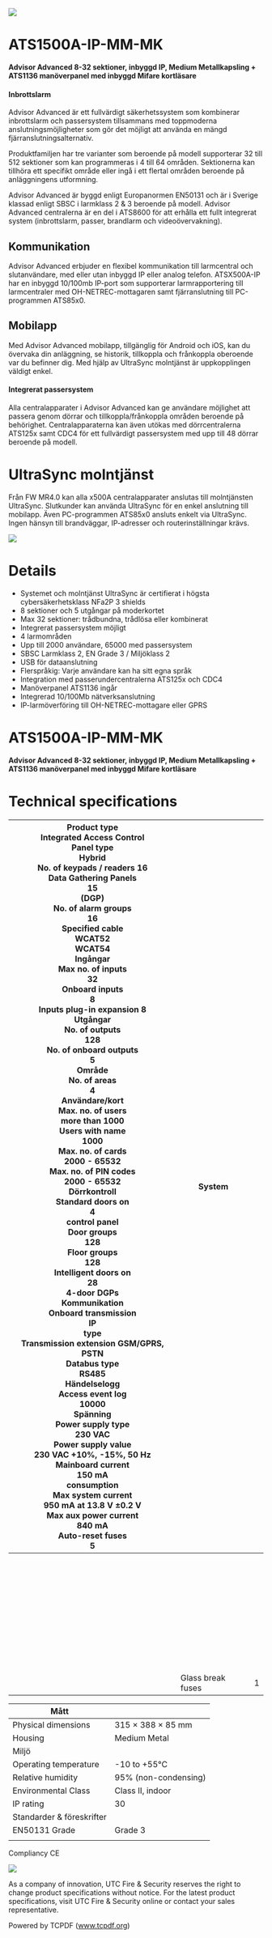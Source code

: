 ![](_page_0_Picture_1.jpeg)

# ATS1500A-IP-MM-MK

**Advisor Advanced 8-32 sektioner, inbyggd IP, Medium Metallkapsling + ATS1136 manöverpanel med inbyggd Mifare kortläsare**

#### **Inbrottslarm**

Advisor Advanced är ett fullvärdigt säkerhetssystem som kombinerar inbrottslarm och passersystem tillsammans med toppmoderna anslutningsmöjligheter som gör det möjligt att använda en mängd fjärranslutningsalternativ.

Produktfamiljen har tre varianter som beroende på modell supporterar 32 till 512 sektioner som kan programmeras i 4 till 64 områden. Sektionerna kan tillhöra ett specifikt område eller ingå i ett flertal områden beroende på anläggningens utformning.

Advisor Advanced är byggd enligt Europanormen EN50131 och är i Sverige klassad enligt SBSC i larmklass 2 & 3 beroende på modell. Advisor Advanced centralerna är en del i ATS8600 för att erhålla ett fullt integrerat system (inbrottslarm, passer, brandlarm och videoövervakning).

## **Kommunikation**

Advisor Advanced erbjuder en flexibel kommunikation till larmcentral och slutanvändare, med eller utan inbyggd IP eller analog telefon. ATSX500A-IP har en inbyggd 10/100mb IP-port som supporterar larmrapportering till larmcentraler med OH-NETREC-mottagaren samt fjärranslutning till PC-programmen ATS85x0.

## **Mobilapp**

Med Advisor Advanced mobilapp, tillgänglig för Android och iOS, kan du övervaka din anläggning, se historik, tillkoppla och frånkoppla oberoende var du befinner dig. Med hjälp av UltraSync molntjänst är uppkopplingen väldigt enkel.

#### **Integrerat passersystem**

Alla centralapparater i Advisor Advanced kan ge användare möjlighet att passera genom dörrar och tillkoppla/frånkoppla områden beroende på behörighet. Centralapparaterna kan även utökas med dörrcentralerna ATS125x samt CDC4 för ett fullvärdigt passersystem med upp till 48 dörrar beroende på modell.

# **UltraSync molntjänst**

Från FW MR4.0 kan alla x500A centralapparater anslutas till molntjänsten UltraSync. Slutkunder kan använda UltraSync för en enkel anslutning till mobilapp. Även PC-programmen ATS85x0 ansluts enkelt via UltraSync. Ingen hänsyn till brandväggar, IP-adresser och routerinställningar krävs.

![](_page_0_Picture_16.jpeg)

# **Details**

- Systemet och molntjänst UltraSync är certifierat i högsta cybersäkerhetsklass NFa2P 3 shields
- 8 sektioner och 5 utgångar på moderkortet
- Max 32 sektioner: trådbundna, trådlösa eller kombinerat
- Integrerat passersystem möjligt
- 4 larmområden
- Upp till 2000 användare, 65000 med passersystem
- SBSC Larmklass 2, EN Grade 3 / Miljöklass 2
- USB för dataanslutning
- Flerspråkig: Varje användare kan ha sitt egna språk
- Integration med passerundercentralerna ATS125x och CDC4
- Manöverpanel ATS1136 ingår
- Integrerad 10/100Mb nätverksanslutning
- IP-larmöverföring till OH-NETREC-mottagare eller GPRS

# ATS1500A-IP-MM-MK

**Advisor Advanced 8-32 sektioner, inbyggd IP, Medium Metallkapsling + ATS1136 manöverpanel med inbyggd Mifare kortläsare**

# **Technical specifications**

| Product type<br>Integrated Access Control<br>Panel type<br>Hybrid<br>No. of keypads / readers 16<br>Data Gathering Panels<br>15<br>(DGP)<br>No. of alarm groups<br>16<br>Specified cable<br>WCAT52<br>WCAT54<br>Ingångar<br>Max no. of inputs<br>32<br>Onboard inputs<br>8<br>Inputs plug-in expansion 8<br>Utgångar<br>No. of outputs<br>128<br>No. of onboard outputs<br>5<br>Område<br>No. of areas<br>4<br>Användare/kort<br>Max. no. of users<br>more than 1000<br>Users with name<br>1000<br>Max. no. of cards<br>2000 - 65532<br>Max. no. of PIN codes<br>2000 - 65532<br>Dörrkontroll<br>Standard doors on<br>4<br>control panel<br>Door groups<br>128<br>Floor groups<br>128<br>Intelligent doors on<br>28<br>4-door DGPs<br>Kommunikation<br>Onboard transmission<br>IP<br>type<br>Transmission extension GSM/GPRS, PSTN<br>Databus type<br>RS485<br>Händelselogg<br>Access event log<br>10000<br>Spänning<br>Power supply type<br>230 VAC<br>Power supply value<br>230 VAC +10%, -15%, 50 Hz<br>Mainboard current<br>150 mA<br>consumption<br>Max system current<br>950 mA at 13.8 V ±0.2 V<br>Max aux power current<br>840 mA<br>Auto-reset fuses<br>5 | System            |   |
|--------------------------------------------------------------------------------------------------------------------------------------------------------------------------------------------------------------------------------------------------------------------------------------------------------------------------------------------------------------------------------------------------------------------------------------------------------------------------------------------------------------------------------------------------------------------------------------------------------------------------------------------------------------------------------------------------------------------------------------------------------------------------------------------------------------------------------------------------------------------------------------------------------------------------------------------------------------------------------------------------------------------------------------------------------------------------------------------------------------------------------------------------------------------|-------------------|---|
|                                                                                                                                                                                                                                                                                                                                                                                                                                                                                                                                                                                                                                                                                                                                                                                                                                                                                                                                                                                                                                                                                                                                                                    |                   |   |
|                                                                                                                                                                                                                                                                                                                                                                                                                                                                                                                                                                                                                                                                                                                                                                                                                                                                                                                                                                                                                                                                                                                                                                    |                   |   |
|                                                                                                                                                                                                                                                                                                                                                                                                                                                                                                                                                                                                                                                                                                                                                                                                                                                                                                                                                                                                                                                                                                                                                                    |                   |   |
|                                                                                                                                                                                                                                                                                                                                                                                                                                                                                                                                                                                                                                                                                                                                                                                                                                                                                                                                                                                                                                                                                                                                                                    |                   |   |
|                                                                                                                                                                                                                                                                                                                                                                                                                                                                                                                                                                                                                                                                                                                                                                                                                                                                                                                                                                                                                                                                                                                                                                    |                   |   |
|                                                                                                                                                                                                                                                                                                                                                                                                                                                                                                                                                                                                                                                                                                                                                                                                                                                                                                                                                                                                                                                                                                                                                                    |                   |   |
|                                                                                                                                                                                                                                                                                                                                                                                                                                                                                                                                                                                                                                                                                                                                                                                                                                                                                                                                                                                                                                                                                                                                                                    |                   |   |
|                                                                                                                                                                                                                                                                                                                                                                                                                                                                                                                                                                                                                                                                                                                                                                                                                                                                                                                                                                                                                                                                                                                                                                    |                   |   |
|                                                                                                                                                                                                                                                                                                                                                                                                                                                                                                                                                                                                                                                                                                                                                                                                                                                                                                                                                                                                                                                                                                                                                                    |                   |   |
|                                                                                                                                                                                                                                                                                                                                                                                                                                                                                                                                                                                                                                                                                                                                                                                                                                                                                                                                                                                                                                                                                                                                                                    |                   |   |
|                                                                                                                                                                                                                                                                                                                                                                                                                                                                                                                                                                                                                                                                                                                                                                                                                                                                                                                                                                                                                                                                                                                                                                    |                   |   |
|                                                                                                                                                                                                                                                                                                                                                                                                                                                                                                                                                                                                                                                                                                                                                                                                                                                                                                                                                                                                                                                                                                                                                                    |                   |   |
|                                                                                                                                                                                                                                                                                                                                                                                                                                                                                                                                                                                                                                                                                                                                                                                                                                                                                                                                                                                                                                                                                                                                                                    |                   |   |
|                                                                                                                                                                                                                                                                                                                                                                                                                                                                                                                                                                                                                                                                                                                                                                                                                                                                                                                                                                                                                                                                                                                                                                    |                   |   |
|                                                                                                                                                                                                                                                                                                                                                                                                                                                                                                                                                                                                                                                                                                                                                                                                                                                                                                                                                                                                                                                                                                                                                                    |                   |   |
|                                                                                                                                                                                                                                                                                                                                                                                                                                                                                                                                                                                                                                                                                                                                                                                                                                                                                                                                                                                                                                                                                                                                                                    |                   |   |
|                                                                                                                                                                                                                                                                                                                                                                                                                                                                                                                                                                                                                                                                                                                                                                                                                                                                                                                                                                                                                                                                                                                                                                    |                   |   |
|                                                                                                                                                                                                                                                                                                                                                                                                                                                                                                                                                                                                                                                                                                                                                                                                                                                                                                                                                                                                                                                                                                                                                                    |                   |   |
|                                                                                                                                                                                                                                                                                                                                                                                                                                                                                                                                                                                                                                                                                                                                                                                                                                                                                                                                                                                                                                                                                                                                                                    |                   |   |
|                                                                                                                                                                                                                                                                                                                                                                                                                                                                                                                                                                                                                                                                                                                                                                                                                                                                                                                                                                                                                                                                                                                                                                    |                   |   |
|                                                                                                                                                                                                                                                                                                                                                                                                                                                                                                                                                                                                                                                                                                                                                                                                                                                                                                                                                                                                                                                                                                                                                                    |                   |   |
|                                                                                                                                                                                                                                                                                                                                                                                                                                                                                                                                                                                                                                                                                                                                                                                                                                                                                                                                                                                                                                                                                                                                                                    |                   |   |
|                                                                                                                                                                                                                                                                                                                                                                                                                                                                                                                                                                                                                                                                                                                                                                                                                                                                                                                                                                                                                                                                                                                                                                    |                   |   |
|                                                                                                                                                                                                                                                                                                                                                                                                                                                                                                                                                                                                                                                                                                                                                                                                                                                                                                                                                                                                                                                                                                                                                                    |                   |   |
|                                                                                                                                                                                                                                                                                                                                                                                                                                                                                                                                                                                                                                                                                                                                                                                                                                                                                                                                                                                                                                                                                                                                                                    |                   |   |
|                                                                                                                                                                                                                                                                                                                                                                                                                                                                                                                                                                                                                                                                                                                                                                                                                                                                                                                                                                                                                                                                                                                                                                    |                   |   |
|                                                                                                                                                                                                                                                                                                                                                                                                                                                                                                                                                                                                                                                                                                                                                                                                                                                                                                                                                                                                                                                                                                                                                                    |                   |   |
|                                                                                                                                                                                                                                                                                                                                                                                                                                                                                                                                                                                                                                                                                                                                                                                                                                                                                                                                                                                                                                                                                                                                                                    |                   |   |
|                                                                                                                                                                                                                                                                                                                                                                                                                                                                                                                                                                                                                                                                                                                                                                                                                                                                                                                                                                                                                                                                                                                                                                    |                   |   |
|                                                                                                                                                                                                                                                                                                                                                                                                                                                                                                                                                                                                                                                                                                                                                                                                                                                                                                                                                                                                                                                                                                                                                                    |                   |   |
|                                                                                                                                                                                                                                                                                                                                                                                                                                                                                                                                                                                                                                                                                                                                                                                                                                                                                                                                                                                                                                                                                                                                                                    |                   |   |
|                                                                                                                                                                                                                                                                                                                                                                                                                                                                                                                                                                                                                                                                                                                                                                                                                                                                                                                                                                                                                                                                                                                                                                    |                   |   |
|                                                                                                                                                                                                                                                                                                                                                                                                                                                                                                                                                                                                                                                                                                                                                                                                                                                                                                                                                                                                                                                                                                                                                                    |                   |   |
|                                                                                                                                                                                                                                                                                                                                                                                                                                                                                                                                                                                                                                                                                                                                                                                                                                                                                                                                                                                                                                                                                                                                                                    |                   |   |
|                                                                                                                                                                                                                                                                                                                                                                                                                                                                                                                                                                                                                                                                                                                                                                                                                                                                                                                                                                                                                                                                                                                                                                    |                   |   |
|                                                                                                                                                                                                                                                                                                                                                                                                                                                                                                                                                                                                                                                                                                                                                                                                                                                                                                                                                                                                                                                                                                                                                                    |                   |   |
|                                                                                                                                                                                                                                                                                                                                                                                                                                                                                                                                                                                                                                                                                                                                                                                                                                                                                                                                                                                                                                                                                                                                                                    |                   |   |
|                                                                                                                                                                                                                                                                                                                                                                                                                                                                                                                                                                                                                                                                                                                                                                                                                                                                                                                                                                                                                                                                                                                                                                    |                   |   |
|                                                                                                                                                                                                                                                                                                                                                                                                                                                                                                                                                                                                                                                                                                                                                                                                                                                                                                                                                                                                                                                                                                                                                                    |                   |   |
|                                                                                                                                                                                                                                                                                                                                                                                                                                                                                                                                                                                                                                                                                                                                                                                                                                                                                                                                                                                                                                                                                                                                                                    | Glass break fuses | 1 |

| Mått                      |                      |
|---------------------------|----------------------|
| Physical dimensions       | 315 × 388 × 85 mm    |
| Housing                   | Medium Metal         |
| Miljö                     |                      |
| Operating temperature     | -10 to +55°C         |
| Relative humidity         | 95% (non-condensing) |
| Environmental Class       | Class II, indoor     |
| IP rating                 | 30                   |
| Standarder & föreskrifter |                      |
| EN50131 Grade             | Grade 3              |
|                           |                      |

Compliancy CE

![](_page_1_Picture_5.jpeg)

As a company of innovation, UTC Fire & Security reserves the right to change product specifications without notice. For the latest product specifications, visit UTC Fire & Security online or contact your sales representative.

Powered by TCPDF (www.tcpdf.org)